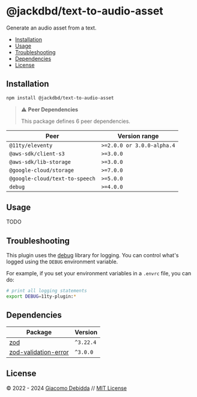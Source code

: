 # @jackdbd/text-to-audio-asset

<!-- [![npm version](https://badge.fury.io/js/@jackdbd%2Ftext-to-audio-asset.svg)](https://badge.fury.io/js/@jackdbd%2Ftext-to-audio-asset)
[![install size](https://packagephobia.com/badge?p=@jackdbd/text-to-audio-asset)](https://packagephobia.com/result?p=@jackdbd/text-to-audio-asset)
[![CodeCov badge](https://codecov.io/gh/jackdbd/undici/graph/badge.svg?token=BpFF8tmBYS)](https://app.codecov.io/gh/jackdbd/undici?flags%5B0%5D=text-to-audio-asset)
[![Socket Badge](https://socket.dev/api/badge/npm/package/@jackdbd/text-to-audio-asset)](https://socket.dev/npm/package/@jackdbd/text-to-audio-asset) -->

Generate an audio asset from a text.

- [Installation](#installation)
- [Usage](#usage)
- [Troubleshooting](#troubleshooting)
- [Dependencies](#dependencies)
- [License](#license)

## Installation

```sh
npm install @jackdbd/text-to-audio-asset
```

> :warning: **Peer Dependencies**
>
> This package defines 6 peer dependencies.

| Peer | Version range |
|---|---|
| `@11ty/eleventy` | `>=2.0.0 or 3.0.0-alpha.4` |
| `@aws-sdk/client-s3` | `>=3.0.0` |
| `@aws-sdk/lib-storage` | `>=3.0.0` |
| `@google-cloud/storage` | `>=7.0.0` |
| `@google-cloud/text-to-speech` | `>=5.0.0` |
| `debug` | `>=4.0.0` |

## Usage

TODO

## Troubleshooting

This plugin uses the [debug](https://github.com/debug-js/debug) library for logging.
You can control what's logged using the `DEBUG` environment variable.

For example, if you set your environment variables in a `.envrc` file, you can do:

```sh
# print all logging statements
export DEBUG=11ty-plugin:*
```

## Dependencies

| Package | Version |
|---|---|
| [zod](https://www.npmjs.com/package/zod) | `^3.22.4` |
| [zod-validation-error](https://www.npmjs.com/package/zod-validation-error) | `^3.0.0` |

## License

&copy; 2022 - 2024 [Giacomo Debidda](https://www.giacomodebidda.com/) // [MIT License](https://spdx.org/licenses/MIT.html)
